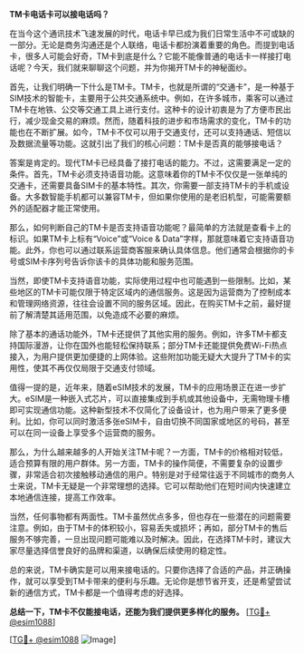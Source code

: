 **TM卡电话卡可以接电话吗？**

在当今这个通讯技术飞速发展的时代，电话卡早已成为我们日常生活中不可或缺的一部分。无论是商务沟通还是个人联络，电话卡都扮演着重要的角色。而提到电话卡，很多人可能会好奇，TM卡到底是什么？它能不能像普通的电话卡一样接打电话呢？今天，我们就来聊聊这个问题，并为你揭开TM卡的神秘面纱。

首先，让我们明确一下什么是TM卡。TM卡，也就是所谓的“交通卡”，是一种基于SIM技术的智能卡，主要用于公共交通系统中。例如，在许多城市，乘客可以通过TM卡在地铁、公交等交通工具上进行支付。这种卡的设计初衷是为了方便市民出行，减少现金交易的麻烦。然而，随着科技的进步和市场需求的变化，TM卡的功能也在不断扩展。如今，TM卡不仅可以用于交通支付，还可以支持通话、短信以及数据流量等功能。这就引出了我们的核心问题：TM卡是否真的能够接电话？

答案是肯定的。现代TM卡已经具备了接打电话的能力。不过，这需要满足一定的条件。首先，TM卡必须支持语音功能。这意味着你的TM卡不仅仅是一张单纯的交通卡，还需要具备SIM卡的基本特性。其次，你需要一部支持TM卡的手机或设备。大多数智能手机都可以兼容TM卡，但如果你使用的是老旧机型，可能需要额外的适配器才能正常使用。

那么，如何判断自己的TM卡是否支持语音功能呢？最简单的方法就是查看卡上的标识。如果TM卡上标有“Voice”或“Voice & Data”字样，那就意味着它支持语音功能。此外，你也可以通过联系运营商客服来确认具体信息。他们通常会根据你的卡号或SIM卡序列号告诉你该卡的具体功能和服务范围。

当然，即使TM卡支持语音功能，实际使用过程中也可能遇到一些限制。比如，某些地区的TM卡可能仅限于特定区域内的通信服务。这是因为运营商为了控制成本和管理网络资源，往往会设置不同的服务区域。因此，在购买TM卡之前，最好提前了解清楚其适用范围，以免造成不必要的麻烦。

除了基本的通话功能外，TM卡还提供了其他实用的服务。例如，许多TM卡都支持国际漫游，让你在国外也能轻松保持联系；部分TM卡还能提供免费Wi-Fi热点接入，为用户提供更加便捷的上网体验。这些附加功能无疑大大提升了TM卡的实用性，使其不再仅仅局限于交通支付领域。

值得一提的是，近年来，随着eSIM技术的发展，TM卡的应用场景正在进一步扩大。eSIM是一种嵌入式芯片，可以直接集成到手机或其他设备中，无需物理卡槽即可实现通信功能。这种新型技术不仅简化了设备设计，也为用户带来了更多便利。比如，你可以同时激活多张eSIM卡，自由切换不同国家或地区的号码，甚至可以在同一设备上享受多个运营商的服务。

那么，为什么越来越多的人开始关注TM卡呢？一方面，TM卡的价格相对较低，适合预算有限的用户群体。另一方面，TM卡的操作简便，不需要复杂的设置步骤，非常适合初次接触移动通信的用户。特别是对于经常往返于不同城市的商务人士来说，TM卡无疑是一个非常理想的选择。它可以帮助他们在短时间内快速建立本地通信连接，提高工作效率。

当然，任何事物都有两面性。TM卡虽然优点多多，但也存在一些潜在的问题需要注意。例如，由于TM卡的体积较小，容易丢失或损坏；再如，部分TM卡的售后服务不够完善，一旦出现问题可能难以及时解决。因此，在选择TM卡时，建议大家尽量选择信誉良好的品牌和渠道，以确保后续使用的稳定性。

总的来说，TM卡确实是可以用来接电话的。只要你选择了合适的产品，并正确操作，就可以享受到TM卡带来的便利与乐趣。无论你是想节省开支，还是希望尝试新的通信方式，TM卡都是一个值得考虑的好选择。

**总结一下，TM卡不仅能接电话，还能为我们提供更多样化的服务。** [[TG💪+ @esim1088](https://t.me/s/esim1088)]

[[TG💪+ @esim1088](https://t.me/s/esim1088) ![Image](https://i.postimg.cc/4NQfJmqS/Snipaste-2025-05-13-00-14-12.png)]